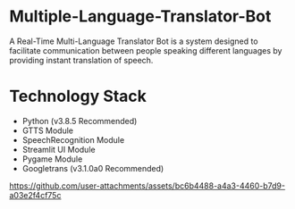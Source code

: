 # Multiple-Language-Translator-Bot
A Real-Time Multi-Language Translator Bot is a system designed to facilitate communication between people speaking different languages by providing instant translation of speech.

# Technology Stack

* Python (v3.8.5 Recommended)
* GTTS Module
* SpeechRecognition Module
* Streamlit UI Module
* Pygame Module
* Googletrans (v3.1.0a0 Recommended)


https://github.com/user-attachments/assets/bc6b4488-a4a3-4460-b7d9-a03e2f4cf75c

